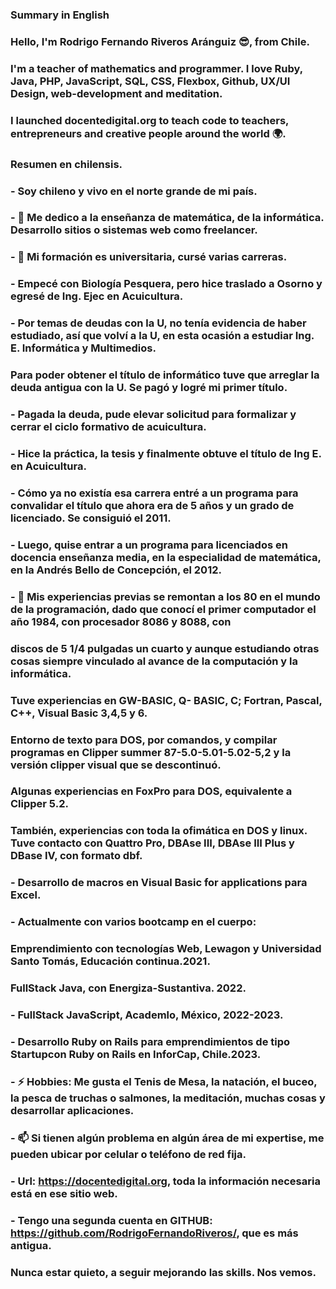 ### Summary in English
### Hello, I'm Rodrigo Fernando Riveros Aránguiz 😎, from Chile.

### I'm a teacher of mathematics and programmer. I love Ruby, Java, PHP, JavaScript, SQL, CSS, Flexbox, Github, UX/UI Design, web-development and meditation. 
### I launched docentedigital.org to teach code to teachers, entrepreneurs and creative people around the world 🌍.
###  Resumen en chilensis.

### -  Soy chileno y vivo en el norte grande de mi país.

### - 🌱 Me dedico a la enseñanza de matemática, de la informática. Desarrollo sitios o sistemas web como freelancer.
### - 👯 Mi formación es universitaria, cursé varias carreras. 
### - Empecé con Biología Pesquera, pero hice traslado a Osorno y egresé de Ing. Ejec en Acuicultura.
### - Por temas de deudas con la U, no tenía evidencia de haber estudiado, así que volví a la U, en esta ocasión a estudiar Ing. E. Informática y Multimedios.
###   Para poder obtener el título de informático tuve que arreglar la deuda antigua con la U. Se pagó y logré mi primer título.
### - Pagada la deuda, pude elevar solicitud para formalizar y cerrar el ciclo formativo de acuicultura.
### - Hice la práctica, la tesis y finalmente obtuve el título de Ing E. en Acuicultura. 
### - Cómo ya no existía esa carrera entré a un programa para convalidar el título que ahora era de 5 años y un grado de licenciado. Se consiguió el 2011.
### - Luego, quise entrar a un programa para licenciados en docencia enseñanza media, en la especialidad de matemática, en la Andrés Bello de Concepción, el 2012.
### - 🤔 Mis experiencias previas se remontan a los 80 en el mundo de la programación, dado que conocí el primer computador el año 1984, con procesador 8086 y 8088, con
###   discos de 5 1/4 pulgadas un cuarto y aunque estudiando otras cosas siempre vinculado al avance de la computación y la informática. 
###   Tuve experiencias en GW-BASIC, Q- BASIC, C; Fortran, Pascal, C++, Visual Basic 3,4,5 y 6. 
###   Entorno de texto para DOS, por comandos, y compilar programas en Clipper summer 87-5.0-5.01-5.02-5,2 y la versión  clipper visual que se descontinuó. 
###   Algunas experiencias en FoxPro para DOS, equivalente a Clipper 5.2. 
###   También, experiencias con toda la ofimática en DOS y linux. Tuve contacto con Quattro Pro, DBAse III, DBAse III Plus y DBase IV, con formato dbf.
### - Desarrollo de macros en Visual Basic for applications para Excel.
### - Actualmente con varios bootcamp en el cuerpo:
###   Emprendimiento con tecnologías Web, Lewagon y Universidad Santo Tomás, Educación continua.2021.
###   FullStack Java, con Energiza-Sustantiva. 2022.
### - FullStack JavaScript, Academlo, México, 2022-2023.
### - Desarrollo Ruby on Rails para emprendimientos de tipo Startupcon Ruby on Rails en InforCap, Chile.2023.
###
###
### - ⚡ Hobbies: Me gusta el Tenis de Mesa, la natación, el buceo, la pesca de truchas o salmones, la meditación, muchas cosas y desarrollar aplicaciones. 
###
### - 📫 Si tienen algún problema en algún área de mi expertise, me pueden ubicar por celular o teléfono de red fija.
### - Url: https://docentedigital.org, toda la información necesaria está en ese sitio web.
### - Tengo una segunda cuenta en GITHUB: https://github.com/RodrigoFernandoRiveros/, que es más antigua.
###
###   Nunca estar quieto, a seguir mejorando las skills. Nos vemos.



